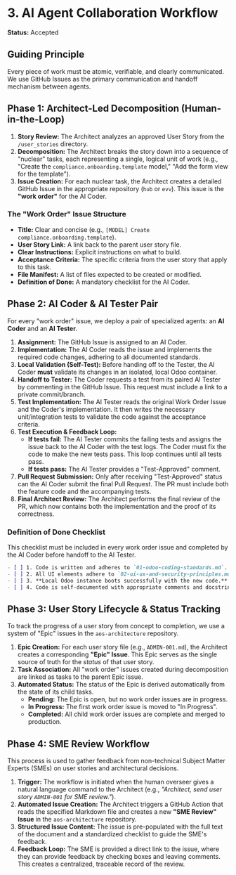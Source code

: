 # 3. AI Agent Collaboration Workflow

**Status:** Accepted

## Guiding Principle

Every piece of work must be atomic, verifiable, and clearly communicated. We use GitHub Issues as the primary communication and handoff mechanism between agents.

## Phase 1: Architect-Led Decomposition (Human-in-the-Loop)

1.  **Story Review:** The Architect analyzes an approved User Story from the `/user_stories` directory.
2.  **Decomposition:** The Architect breaks the story down into a sequence of "nuclear" tasks, each representing a single, logical unit of work (e.g., "Create the `compliance.onboarding.template` model," "Add the form view for the template").
3.  **Issue Creation:** For each nuclear task, the Architect creates a detailed GitHub Issue in the appropriate repository (`hub` or `evv`). This issue is the **"work order"** for the AI Coder.

### The "Work Order" Issue Structure

-   **Title:** Clear and concise (e.g., `[MODEL] Create compliance.onboarding.template`).
-   **User Story Link:** A link back to the parent user story file.
-   **Clear Instructions:** Explicit instructions on what to build.
-   **Acceptance Criteria:** The specific criteria from the user story that apply to this task.
-   **File Manifest:** A list of files expected to be created or modified.
-   **Definition of Done:** A mandatory checklist for the AI Coder.

## Phase 2: AI Coder & AI Tester Pair

For every "work order" issue, we deploy a pair of specialized agents: an **AI Coder** and an **AI Tester**.

1.  **Assignment:** The GitHub Issue is assigned to an AI Coder.
2.  **Implementation:** The AI Coder reads the issue and implements the required code changes, adhering to all documented standards.
3.  **Local Validation (Self-Test):** Before handing off to the Tester, the AI Coder **must** validate its changes in an isolated, local Odoo container.
4.  **Handoff to Tester:** The Coder requests a test from its paired AI Tester by commenting in the GitHub Issue. This request must include a link to a private commit/branch.
5.  **Test Implementation:** The AI Tester reads the original Work Order Issue and the Coder's implementation. It then writes the necessary unit/integration tests to validate the code against the acceptance criteria.
6.  **Test Execution & Feedback Loop:**
    -   **If tests fail:** The AI Tester commits the failing tests and assigns the issue back to the AI Coder with the test logs. The Coder must fix the code to make the new tests pass. This loop continues until all tests pass.
    -   **If tests pass:** The AI Tester provides a "Test-Approved" comment.
7.  **Pull Request Submission:** Only after receiving "Test-Approved" status can the AI Coder submit the final Pull Request. The PR must include both the feature code and the accompanying tests.
8.  **Final Architect Review:** The Architect performs the final review of the PR, which now contains both the implementation and the proof of its correctness.

### Definition of Done Checklist

This checklist must be included in every work order issue and completed by the AI Coder before handoff to the AI Tester.

```markdown
- [ ] 1. Code is written and adheres to `01-odoo-coding-standards.md`.
- [ ] 2. All UI elements adhere to `02-ui-ux-and-security-principles.md`.
- [ ] 3. **Local Odoo instance boots successfully with the new code.**
- [ ] 4. Code is self-documented with appropriate comments and docstrings.
```

## Phase 3: User Story Lifecycle & Status Tracking

To track the progress of a user story from concept to completion, we use a system of "Epic" issues in the `aos-architecture` repository.

1.  **Epic Creation:** For each user story file (e.g., `ADMIN-001.md`), the Architect creates a corresponding **"Epic" Issue**. This Epic serves as the single source of truth for the *status* of that user story.
2.  **Task Association:** All "work order" issues created during decomposition are linked as tasks to the parent Epic issue.
3.  **Automated Status:** The status of the Epic is derived automatically from the state of its child tasks.
    -   **Pending:** The Epic is open, but no work order issues are in progress.
    -   **In Progress:** The first work order issue is moved to "In Progress".
    -   **Completed:** All child work order issues are complete and merged to production.

## Phase 4: SME Review Workflow

This process is used to gather feedback from non-technical Subject Matter Experts (SMEs) on user stories and architectural decisions.

1.  **Trigger:** The workflow is initiated when the human overseer gives a natural language command to the Architect (e.g., *"Architect, send user story `ADMIN-001` for SME review."*).
2.  **Automated Issue Creation:** The Architect triggers a GitHub Action that reads the specified Markdown file and creates a new **"SME Review" Issue** in the `aos-architecture` repository.
3.  **Structured Issue Content:** The issue is pre-populated with the full text of the document and a standardized checklist to guide the SME's feedback.
4.  **Feedback Loop:** The SME is provided a direct link to the issue, where they can provide feedback by checking boxes and leaving comments. This creates a centralized, traceable record of the review.
